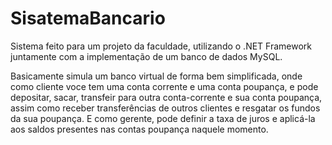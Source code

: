 # SisatemaBancario

Sistema feito para um projeto da faculdade, utilizando o .NET Framework juntamente com a implementação de um banco de dados MySQL.

Basicamente simula um banco virtual de forma bem simplificada, onde como cliente voce tem uma conta corrente e uma conta poupança, e pode depositar, sacar, transfeir para outra conta-corrente e sua conta poupança, assim como receber transferências de outros clientes e resgatar os fundos da sua poupança. E como gerente, pode definir a taxa de juros e aplicá-la aos saldos presentes nas contas poupança naquele momento.
